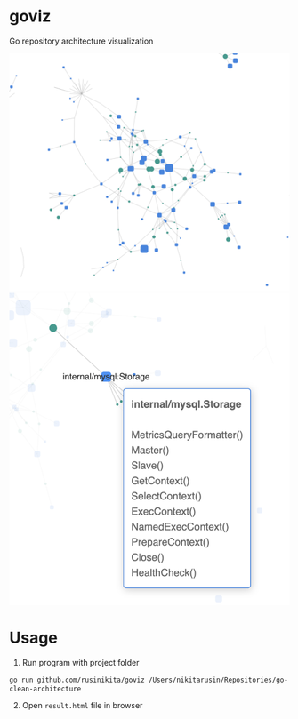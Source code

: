 # goviz
Go repository architecture visualization

![](/docs/top_level.png)
![](/docs/tooltip.png)

# Usage

1. Run program with project folder
```shell
go run github.com/rusinikita/goviz /Users/nikitarusin/Repositories/go-clean-architecture
```
2. Open `result.html` file in browser